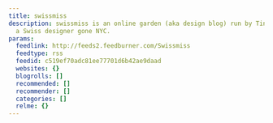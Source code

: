 ```yaml
---
title: swissmiss
description: swissmiss is an online garden (aka design blog) run by Tina Roth Eisenberg,
  a Swiss designer gone NYC.
params:
  feedlink: http://feeds2.feedburner.com/Swissmiss
  feedtype: rss
  feedid: c519ef70adc81ee77701d6b42ae9daad
  websites: {}
  blogrolls: []
  recommended: []
  recommender: []
  categories: []
  relme: {}
---
```

